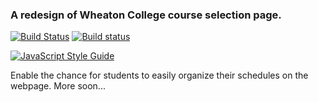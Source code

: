 ### A redesign of Wheaton College course selection page.
[![Build Status](https://travis-ci.com/Weiqi97/WheatonCourseSelection.svg?branch=master)](https://travis-ci.com/Weiqi97/WheatonCourseSelection)
[![Build status](https://ci.appveyor.com/api/projects/status/005c2bglsd9i8pe9/branch/master?svg=true)](https://ci.appveyor.com/project/Weiqi97/wheatoncourseselection-srtiv/branch/master)

[![JavaScript Style Guide](https://cdn.rawgit.com/standard/standard/master/badge.svg)](https://github.com/standard/standard)

Enable the chance for students to easily organize their schedules on the webpage. More soon...
